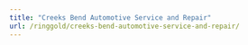 ```yaml
---
title: "Creeks Bend Automotive Service and Repair"
url: /ringgold/creeks-bend-automotive-service-and-repair/
---
```


